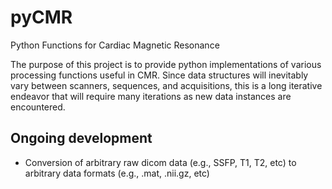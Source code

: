 # pyCMR
Python Functions for Cardiac Magnetic Resonance

The purpose of this project is to provide python implementations of various processing functions useful in CMR. Since data structures will inevitably vary between scanners, sequences, and acquisitions, this is a long iterative endeavor that will require many iterations as new data instances are encountered. 

## Ongoing development
- Conversion of arbitrary raw dicom data (e.g., SSFP, T1, T2, etc) to arbitrary data formats (e.g., .mat, .nii.gz, etc)